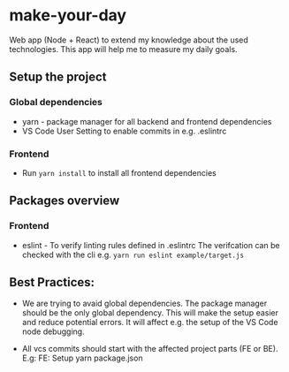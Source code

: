 # make-your-day
Web app (Node + React) to extend my knowledge about the used technologies. This app will help me to measure my daily goals.


## Setup the project

### Global dependencies
* yarn - package manager for all backend and frontend dependencies
* VS Code User Setting to enable commits in e.g. .eslintrc

### Frontend
* Run `yarn install` to install all frontend dependencies

## Packages overview

### Frontend
* eslint - To verify linting rules defined in .eslintrc
The verifcation can be checked with the cli e.g. `yarn run eslint example/target.js`


## Best Practices:
* We are trying to avaid global dependencies.
The package manager should be the only global dependency.
This will make the setup easier and reduce potential errors.
It will affect e.g. the setup of the VS Code node debugging.

* All vcs commits should start with the affected project parts (FE or BE).
E.g: FE: Setup yarn package.json
